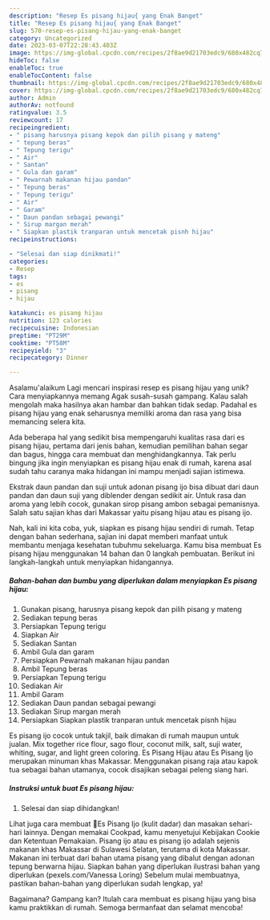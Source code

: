 ```yaml
---
description: "Resep Es pisang hijau{ yang Enak Banget"
title: "Resep Es pisang hijau{ yang Enak Banget"
slug: 570-resep-es-pisang-hijau-yang-enak-banget
category: Uncategorized
date: 2023-03-07T22:28:43.403Z
image: https://img-global.cpcdn.com/recipes/2f8ae9d21703edc9/680x482cq70/es-pisang-hijau-foto-resep-utama.jpg
hideToc: false
enableToc: true
enableTocContent: false
thumbnail: https://img-global.cpcdn.com/recipes/2f8ae9d21703edc9/680x482cq70/es-pisang-hijau-foto-resep-utama.jpg
cover: https://img-global.cpcdn.com/recipes/2f8ae9d21703edc9/680x482cq70/es-pisang-hijau-foto-resep-utama.jpg
author: Admin
authorAv: notfound
ratingvalue: 3.5
reviewcount: 17
recipeingredient:
- " pisang harusnya pisang kepok dan pilih pisang y mateng"
- " tepung beras"
- " Tepung terigu"
- " Air"
- " Santan"
- " Gula dan garam"
- " Pewarnah makanan hijau pandan"
- " Tepung beras"
- " Tepung terigu"
- " Air"
- " Garam"
- " Daun pandan sebagai pewangi"
- " Sirup margan merah"
- " Siapkan plastik tranparan untuk mencetak pisnh hijau"
recipeinstructions:

- "Selesai dan siap dinikmati!"
categories:
- Resep
tags:
- es
- pisang
- hijau

katakunci: es pisang hijau 
nutrition: 123 calories
recipecuisine: Indonesian
preptime: "PT29M"
cooktime: "PT58M"
recipeyield: "3"
recipecategory: Dinner

---
```



Asalamu'alaikum Lagi mencari inspirasi resep es pisang hijau yang unik? Cara menyiapkannya memang Agak susah-susah gampang. Kalau salah mengolah maka hasilnya akan hambar dan bahkan tidak sedap. Padahal es pisang hijau yang enak seharusnya memiliki aroma dan rasa yang bisa memancing selera kita.


Ada beberapa hal yang sedikit bisa mempengaruhi kualitas rasa dari es pisang hijau, pertama dari jenis bahan, kemudian pemilihan bahan segar dan bagus, hingga cara membuat dan menghidangkannya. Tak perlu bingung jika ingin menyiapkan es pisang hijau enak di rumah, karena asal sudah tahu caranya maka hidangan ini mampu menjadi sajian istimewa.

Ekstrak daun pandan dan suji untuk adonan pisang ijo bisa dibuat dari daun pandan dan daun suji yang diblender dengan sedikit air. Untuk rasa dan aroma yang lebih cocok, gunakan sirop pisang ambon sebagai pemanisnya. Salah satu sajian khas dari Makassar yaitu pisang hijau atau es pisang ijo.


Nah, kali ini kita coba, yuk, siapkan es pisang hijau sendiri di rumah. Tetap dengan bahan sederhana, sajian ini dapat memberi manfaat untuk membantu menjaga kesehatan tubuhmu sekeluarga. Kamu bisa membuat Es pisang hijau menggunakan 14 bahan dan 0 langkah pembuatan. Berikut ini langkah-langkah untuk menyiapkan hidangannya.

<!--inarticleads1-->

##### Bahan-bahan dan bumbu yang diperlukan dalam menyiapkan Es pisang hijau:

1. Gunakan  pisang, harusnya pisang kepok dan pilih pisang y mateng
1. Sediakan  tepung beras
1. Persiapkan  Tepung terigu
1. Siapkan  Air
1. Sediakan  Santan
1. Ambil  Gula dan garam
1. Persiapkan  Pewarnah makanan hijau pandan
1. Ambil  Tepung beras
1. Persiapkan  Tepung terigu
1. Sediakan  Air
1. Ambil  Garam
1. Sediakan  Daun pandan sebagai pewangi
1. Sediakan  Sirup margan merah
1. Persiapkan  Siapkan plastik tranparan untuk mencetak pisnh hijau


Es pisang ijo cocok untuk takjil, baik dimakan di rumah maupun untuk jualan. Mix together rice flour, sago flour, coconut milk, salt, suji water, whiting, sugar, and light green coloring. Es Pisang Hijau atau Es Pisang Ijo merupakan minuman khas Makassar. Menggunakan pisang raja atau kapok tua sebagai bahan utamanya, cocok disajikan sebagai peleng siang hari. 

<!--inarticleads2-->

##### Instruksi untuk buat Es pisang hijau:


1. Selesai dan siap dihidangkan!

Lihat juga cara membuat 🍧Es Pisang Ijo (kulit dadar) dan masakan sehari-hari lainnya. Dengan memakai Cookpad, kamu menyetujui Kebijakan Cookie dan Ketentuan Pemakaian. Pisang ijo atau es pisang ijo adalah sejenis makanan khas Makassar di Sulawesi Selatan, terutama di kota Makassar. Makanan ini terbuat dari bahan utama pisang yang dibalut dengan adonan tepung berwarna hijau. Siapkan bahan yang diperlukan ilustrasi bahan yang diperlukan (pexels.com/Vanessa Loring) Sebelum mulai membuatnya, pastikan bahan-bahan yang diperlukan sudah lengkap, ya! 

Bagaimana? Gampang kan? Itulah cara membuat es pisang hijau yang bisa kamu praktikkan di rumah. Semoga bermanfaat dan selamat mencoba!
